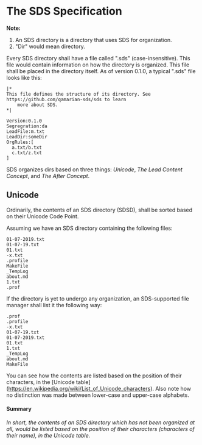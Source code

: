 # The SDS Specification

__Note:__

1. An SDS directory is a directory that uses SDS for organization.
2. "Dir" would mean directory.


Every SDS directory shall have a file called ".sds" (case-insensitive). This file would contain
information on how the directory is organized. This file shall be placed in the directory itself. As
of version 0.1.0, a typical ".sds" file looks like this:

```
|*
This file defines the structure of its directory. See https://github.com/qamarian-sds/sds to learn
	more about SDS.
*|

Version:0.1.0
Segregration:da
LeadFile:m.txt
LeadDir:someDir
OrgRules:[
  a.txt/b.txt
  c.txt/z.txt
]
```

SDS organizes dirs based on three things: _Unicode_, _The Lead Content Concept_, and _The After
Concept_.

## Unicode

Ordinarily, the contents of an SDS directory (SDSD), shall be sorted based on their Unicode Code
Point.

Assuming we have an SDS directory containing the following files:

```
01-07-2019.txt
01-07-19.txt
01.txt
-x.txt
.profile
MakeFile
_TempLog
about.md
1.txt
.prof

```

If the directory is yet to undergo any organization, an SDS-supported file manager shall list it the
following way:

```
.prof
.profile
-x.txt
01-07-19.txt
01-07-2019.txt
01.txt
1.txt
_TempLog
about.md
MakeFile
```

You can see how the contents are listed based on the position of their characters, in the [Unicode table]
(https://en.wikipedia.org/wiki/List_of_Unicode_characters). Also note how no distinction was made
between lower-case and upper-case alphabets.

#### Summary

_In short, the contents of an SDS directory which has not been organized at all, would be listed based on
the position of their characters (characters of their name), in the Unicode table._
